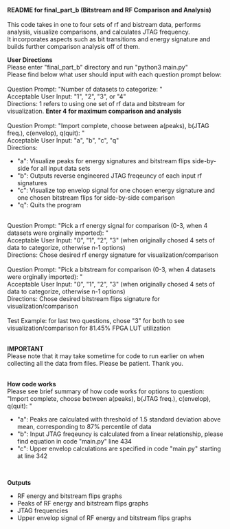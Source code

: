 
 
**README for final_part_b (Bitstream and RF Comparison and Analysis)**<br />
<br />
This code takes in one to four sets of rf and bistream data, performs analysis, visualize comparisons, and calculates JTAG frequency. <br />
It incorporates aspects such as bit transitions and energy signature and builds further comparison analysis off of them.  <br />

****User Directions****<br />
Please enter "final_part_b" directory and run "python3 main.py" <br />
Please find below what user should input with each question prompt below: <br />
<br />
Question Prompt: "Number of datasets to categorize: "<br />
Acceptable User Input: "1", "2", "3", or "4"<br />
Directions: 1 refers to using one set of rf data and bitstream for visualization. **Enter 4 for maximum comparison and analysis**<br />
<br />
Question Prompt: "Import complete, choose between a(peaks), b(JTAG freq.), c(envelop), q(quit): "<br />
Acceptable User Input: "a", "b", "c", "q"<br />
Directions:<br />

- "a": Visualize peaks for energy signatures and bitstream flips side-by-side for all input data sets<br />
- "b": Outputs reverse engineered JTAG freqeuncy of each input rf signatures<br />
- "c": Visualize top envelop signal for one chosen energy signature and one chosen bitstream flips for side-by-side comparison<br />
- "q": Quits the program<br />

<br />
Question Prompt: "Pick a rf energy signal for comparison (0-3, when 4 datasets were orginally imported): "<br />
Acceptable User Input: "0", "1", "2", "3" (when originally chosed 4 sets of data to categorize, otherwise n-1 options)<br />
Directions: Chose desired rf energy signature for visualization/comparison<br />
<br />
Question Prompt: "Pick a bitstream for comparison (0-3, when 4 datasets were orginally imported): "<br />
Acceptable User Input: "0", "1", "2", "3" (when originally chosed 4 sets of data to categorize, otherwise n-1 options)<br />
Directions: Chose desired bitstream flips signature for visualization/comparison<br />
<br />
Test Example: for last two questions, chose "3" for both to see visualization/comparison for 81.45% FPGA LUT utilization<br />
<br />

****IMPORTANT****<br />
Please note that it may take sometime for code to run earlier on when collecting all the data from files. Please be patient. Thank you.<br />
<br />

****How code works****<br />
Please see brief summary of how code works for options to question:<br />
"Import complete, choose between a(peaks), b(JTAG freq.), c(envelop), q(quit): "<br />

- "a": Peaks are calculated with threshold of 1.5 standard deviation above mean, corresponding to 87% percentile of data<br />
- "b": Input JTAG freqeuncy is calculated from a linear relationship, please find equation in code "main.py" line 434<br />
- "c": Upper envelop calculations are specified in code "main.py" starting at line 342<br />
<br />

****Outputs****<br />

- RF energy and bitstream flips graphs<br />
- Peaks of RF energy and bitstream flips graphs<br />
- JTAG frequencies<br />
- Upper envelop signal of RF energy and bitstream flips graphs<br />
